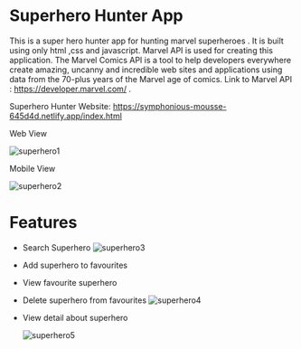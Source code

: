 # Superhero Hunter App
This is a super hero hunter app for hunting marvel superheroes . It is built using only html ,css and javascript.
Marvel API is used for creating this application. The Marvel Comics API is a tool to help developers everywhere 
create amazing, uncanny and incredible web sites and applications using data from the 70-plus years of the Marvel age of comics.
Link to Marvel API : https://developer.marvel.com/ .

Superhero Hunter Website: https://symphonious-mousse-645d4d.netlify.app/index.html

Web View

![superhero1](https://user-images.githubusercontent.com/45715802/208244521-caddefac-3b03-4f87-8aae-9c5c7d1d18bd.png)


Mobile View

![superhero2](https://user-images.githubusercontent.com/45715802/208244531-823f6021-cf46-4f22-9265-bfca9f26d4ca.png)


# Features

* Search Superhero 
![superhero3](https://user-images.githubusercontent.com/45715802/208244866-9fd87a19-a37d-48d7-973c-6ef0879110d2.png)

* Add superhero to favourites

* View favourite superhero

* Delete superhero from favourites
![superhero4](https://user-images.githubusercontent.com/45715802/208244982-6fa7c233-061e-4bfc-a780-ed66ecb65a55.png)

* View detail about superhero

  ![superhero5](https://user-images.githubusercontent.com/45715802/208245315-122e6b12-d0bd-4192-9dd2-5e52dbb4473d.png)
